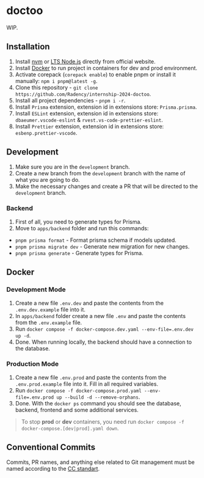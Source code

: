 # doctoo

WIP.

## Installation

1. Install [nvm](https://github.com/nvm-sh/nvm) or [LTS Node.js](https://nodejs.org) directly from official website.
2. Install [Docker](https://www.docker.com) to run project in containers for dev and prod environment.
3. Activate corepack (`corepack enable`) to enable pnpm or install it manually: `npm i pnpm@latest -g`.
4. Clone this repository - `git clone https://github.com/Radency/internship-2024-doctoo`.
5. Install all project dependencies - `pnpm i -r`.
6. Install `Prisma` extension, extension id in extensions store: `Prisma.prisma`.
7. Install `ESLint` extension, extension id in extensions store: `dbaeumer.vscode-eslint` &
   `rvest.vs-code-prettier-eslint`.
8. Install `Prettier` extension, extension id in extensions store: `esbenp.prettier-vscode`.

## Development

1. Make sure you are in the `development` branch.
2. Create a new branch from the `development` branch with the name of what you are going to do.
3. Make the necessary changes and create a PR that will be directed to the `development` branch.

### Backend

1. First of all, you need to generate types for Prisma.
2. Move to `apps/backend` folder and run this commands:

- `pnpm prisma format` - Format prisma schema if models updated.
- `pnpm prisma migrate dev` - Generate new migration for new changes.
- `pnpm prisma generate` - Generate types for Prisma.

## Docker

### Development Mode

1. Create a new file `.env.dev` and paste the contents from the `.env.dev.example` file into it.
2. In `apps/backend` folder create a new file `.env` and paste the contents from the `.env.example` file.
3. Run `docker compose -f docker-compose.dev.yaml --env-file=.env.dev up -d`.
4. Done. When running locally, the backend should have a connection to the database.

### Production Mode

1. Create a new file `.env.prod` and paste the contents from the `.env.prod.example` file into it. Fill in all required
   variables.
2. Run `docker compose -f docker-compose.prod.yaml --env-file=.env.prod up --build -d --remove-orphans`.
3. Done. With the `docker ps` command you should see the database, backend, frontend and some additional services.

> To stop **prod** or **dev** containers, you need run `docker compose -f docker-compose.[dev|prod].yaml down`.

## Conventional Commits

Commits, PR names, and anything else related to Git management must be named according to the
[CC standart](https://www.conventionalcommits.org/en/v1.0.0/).
